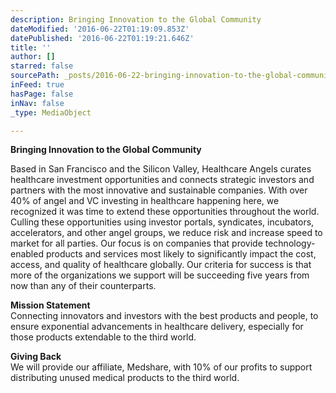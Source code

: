 ```yaml
---
description: Bringing Innovation to the Global Community
dateModified: '2016-06-22T01:19:09.853Z'
datePublished: '2016-06-22T01:19:21.646Z'
title: ''
author: []
starred: false
sourcePath: _posts/2016-06-22-bringing-innovation-to-the-global-community.md
inFeed: true
hasPage: false
inNav: false
_type: MediaObject

---
```

**Bringing Innovation to the Global Community**

Based in San Francisco and the Silicon Valley, Healthcare Angels curates healthcare investment opportunities and connects strategic investors and partners with the most innovative and sustainable companies. With over 40% of angel and VC investing in healthcare happening here, we recognized it was time to extend these opportunities throughout the world. Culling these opportunities using investor portals, syndicates, incubators, accelerators, and other angel groups, we reduce risk and increase speed to market for all parties. Our focus is on companies that provide technology-enabled products and services most likely to significantly impact the cost, access, and quality of healthcare globally. Our criteria for success is that more of the organizations we support will be succeeding five years from now than any of their counterparts.   
  
**Mission Statement**  
Connecting innovators and investors with the best products and people, to ensure exponential advancements in healthcare delivery, especially for those products extendable to the third world.

**Giving Back**  
We will provide our affiliate, Medshare, with 10% of our profits to support distributing unused medical products to the third world.